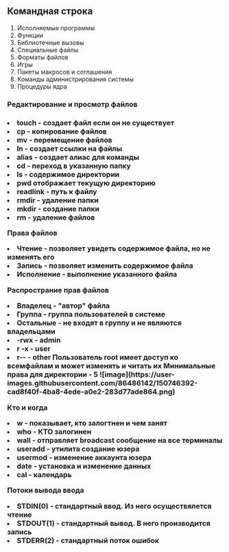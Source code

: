 <h2>Командная строка</h2>
<ol>
<li>Исполняемые программы
<li>Функции
<li>Библиотечные вызовы
<li>Специальные файлы
<li>Форматы файлов
<li>Игры
<li>Пакеты макросов и соглашения
<li>Команды администрирования системы
<li>Процедуры ядра
</ol>
<h3>Редактирование и просмотр файлов<h3>
<li>touch - создает файл если он не существует
<li>cp - копирование файлов
<li>mv - перемещение файлов
<li>ln - создает ссылки на файлы
<li>alias - создает алиас для команды
<li>сd - переход в указанную папку
<li>ls - содержимое директории
<li>pwd отображает текущую директорию
<li>readlink - путь  к файлу
<li>rmdir - удаление папки
<li>mkdir - создание папки
<li>rm - удаление файлов <br>
  
  Права файлов
  <li>Чтение - позволяет увидеть содержимое файла, но не изменять его
  <li>Запись - позволяет изменить содержимое файла
 <li> Исполнение - выполнение указанного файла<br>
  
  Распространие прав файлов
  <li>Владелец - "автор" файла
  <li>Группа - группа пользователей в системе
  <li>Остальные - не входят в группу и не являются владельцами<br>
  
  <li>-rwx - admin
  <li>r -x - user
 <li> r-- - other
  Пользователь root имеет доступ ко всемфайлам и может изменять и читать их
  Минимальные права для директории - 5
  ![image](https://user-images.githubusercontent.com/86486142/150746392-cad8f40f-4ba8-4ede-a0e2-283d77ade864.png)

Кто и когда
 <li> w - показывает, кто залогтнен и чем занят
 <li> who - КТО залогинен
 <li> wall - отправляет broadcast сообщение на все терминалы
 <li> useradd - утилита создание юзера
<li>  usermod - изменение аккаунта юзера
<li>  date - установка и изменение данных
<li>  cal - календарь
  
Потоки вывода ввода
 <li> STDIN(0) - стандартный ввод. Из него осуществялется чтение
  <li>STDOUT(1) - стандартный вывод. В него производится запись
<li>  STDERR(2) - стандартный поток ошибок
  
